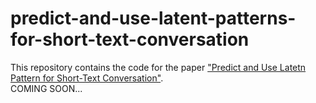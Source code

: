 # predict-and-use-latent-patterns-for-short-text-conversation
This repository contains the code for the paper ["Predict and Use Latetn Pattern for Short-Text Conversation"](https://arxiv.org/abs/2010.13982).  
COMING SOON...
